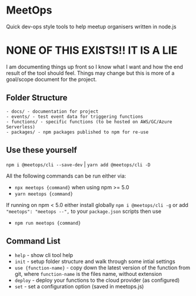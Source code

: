 # MeetOps

Quick dev-ops style tools to help meetup organisers written in node.js

# NONE OF THIS EXISTS!! IT IS A LIE

I am documenting things up front so I know what I want and how the end
result of the tool should feel. Things may change but this is more of a
goal/scope document for the project.

## Folder Structure

```
- docs/ - documentation for project
- events/ - test event data for triggering functions
- functions/ - specific functions (to be hosted on AWS/GC/Azure Serverless)
- packages/ - npm packages published to npm for re-use
```

## Use these yourself

`npm i @meetops/cli --save-dev` | `yarn add @meetops/cli -D`

All the following commands can be run either via:

* `npx meetops {command}` when using npm >= 5.0
* `yarn meetops {command}`

If running on npm < 5.0 either install globally `npm i @meetops/cli -g` or
add `"meetops": "meetops --",` to your `package.json` scripts then use

* `npm run meetops {command}`

## Command List

* `help` - show cli tool help
* `init` - setup folder structure and walk through some intial settings
* `use {function-name}` - copy down the latest version of the function
    from git, where `function-name` is the files name, without extension
* `deploy` - deploy your functions to the cloud provider (as configured)
* `set` - set a configuration option (saved in meetops.js)